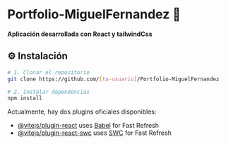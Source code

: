 # Portfolio-MiguelFernandez 🚀

**Aplicación desarrollada con React y tailwindCss**

## ⚙️ Instalación

```bash
# 1. Clonar el repositorio
git clone https://github.com/[tu-usuario]/Portfolio-MiguelFernandez

# 2. Instalar dependencias
npm install

```
Actualmente, hay dos plugins oficiales disponibles:

- [@vitejs/plugin-react](https://github.com/vitejs/vite-plugin-react/blob/main/packages/plugin-react/README.md) uses [Babel](https://babeljs.io/) for Fast Refresh
- [@vitejs/plugin-react-swc](https://github.com/vitejs/vite-plugin-react-swc) uses [SWC](https://swc.rs/) for Fast Refresh
